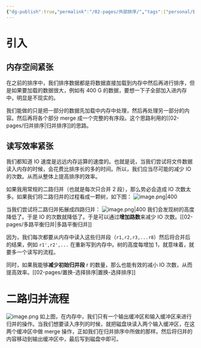 ```yaml
---
{"dg-publish":true,"permalink":"/02-pages/外部排序/","tags":["personal/blog","algorithm/sorting","概念"]}
---
```


# 引入
## 内存空间紧张
在之前的排序中，我们排序数据都是将数据直接加载到内存中然后再进行排序，但是如果要加载的数据很大，例如有 400 G 的数据，要想一下子全部加入进内存中，明显是不现实的。

我们能做的只是把一部分的数据先加载中内存中处理，然后再处理另一部分的内容。然后再将各个部分 merge 成一个完整的有序段。这个思路利用的[[02-pages/归并排序\|归并排序]]的思路。

## 读写效率紧张
我们都知道 IO 速度是远远内存运算的速度的。也就是说，当我们尝试将文件数据读入内存的时候，会花费比排序长的多的时间。所以，我们应当尽可能的减少 IO 的次数。从而从整体上提高排序的效率。

如果我用常规的二路归并（也就是每次只合并 2 段），那么势必会造成 IO 次数太多。如果我们将二路归并的过程看成一颗树，如下图：
![image.png|400](https://yelanyanyu-img-bed.oss-cn-hangzhou.aliyuncs.com/img/blog/2024/05/20240518105757.png)

当我们尝试将二路归并拓展成四路归并：
![image.png|400](https://yelanyanyu-img-bed.oss-cn-hangzhou.aliyuncs.com/img/blog/2024/05/20240518105826.png)
我们会发现树的高度降低了。于是 IO 的次数就降低了。于是可以通过**增加路数**来减少 IO 次数。[[02-pages/多路平衡归并\|多路平衡归并]]

因为，我们每次都要从内存中读入这些归并段（`r1,r2,r3,...r8`）然后将合并后的结果，例如 `r1',r2',...` 在重新写到内存中。树的高度每增加 1，就意味着，就要多一个读写的流程。

同时，如果我能够**减少初始归并段** r 的数量，那么也能有效的减小 IO 次数，从而提高效率。[[02-pages/置换-选择排序\|置换-选择排序]]


# 二路归并流程
![image.png](https://yelanyanyu-img-bed.oss-cn-hangzhou.aliyuncs.com/img/blog/2024/05/20240518153754.png)
如上图，在内存中，我们只有一个输出缓冲区和输入缓冲区来进行归并的操作。当我们想要读入序列的时候，就把磁盘块读入两个输入缓冲区，在这两个缓冲区中做 merge 操作，正如我们在归并排序中所做的那样。然后将归并的内容移动到输出缓冲区中，最后写到磁盘中即可。
